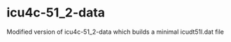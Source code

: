 icu4c-51_2-data
===============

Modified version of icu4c-51_2-data which builds a minimal icudt51l.dat file
